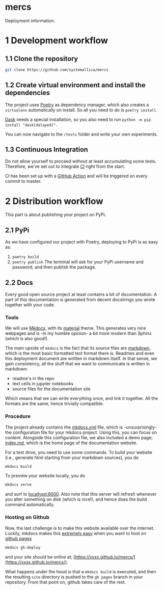 # mercs

Deployment information.

1 Development workflow
=======================

1.1 Clone the repository
-----------------

```bash
git clone https://github.com/systemallica/mercs
```

1.2 Create virtual environment and install the dependencies
----------------------

The project uses [Poetry](https://python-poetry.org) as dependency manager, which also creates a `virtualenv` automatically on install. So all you need to do is `poetry install`. 

[Dask](https://dask.org) needs a special installation, so you also need to run `python -m pip install "dask[delayed]"`.

You can now navigate to the `/tests` folder and write your own experiments.

1.3 Continuous Integration
---------------

Do not allow yourself to proceed without at least accumulating some tests. Therefore, we've set out to integrate [CI](https://en.wikipedia.org/wiki/Continuous_integration) right from the start.

CI has been set up with a [GitHub Action](https://github.com/features/actions) and will be triggered on every commit to master.

2 Distribution workflow
========================

This part is about publishing your project on PyPi.

2.1 PyPi
--------

As we have configured our project with Poetry, deploying to PyPi is as easy as:
1. `poetry build`
2. `poetry publish`
The terminal will ask for your PyPi username and password, and then publish the package.

2.2 Docs
--------
Every good open source project at least contains a bit of documentation. A part of this documentation is generated from decent docstrings you wrote together with your code.

### Tools

We will use [Mkdocs](https://www.mkdocs.org/), with its [material](https://squidfunk.github.io/mkdocs-material/) theme. This generates very nice webpages and is -in my humble opinion- a bit more modern than Sphinx (which is also good!).

The main upside of `mkdocs` is the fact that its source files are [markdown](https://en.wikipedia.org/wiki/Markdown), which is the most basic formatted text format there is. Readmes and even this deployment document are written in markdown itself. In that sense, we gain consistency, all the stuff that we want to communicate is written in markdown: 

- readme's in the repo
- text cells in jupyter notebooks
- source files for the documentation site

Which means that we can write everything once, and link it together. All the formats are the same, hence trivially compatible.

### Procedure

The project already contains the [mkdocs.yml](mkdocs.yml) file, which is -unsurprisingly- the configuration file for your mkdocs project. Using this, you can focus on content. Alongside this configuration file, we also included a demo page; [index.md](./docs/index.md), which is the home page of the documentation website. 

For a test drive, you need to use some commands. To build your website (i.e., generate html starting from your markdown sources), you do

```bash
mkdocs build
```

To preview your website locally, you do

```bash
mkdocs serve
```

and surf to [localhost:8000](http://localhost:8000). Also note that this server will refresh whenever you alter something on disk (which is nice!), and hence does the build command automatically.

### Hosting on Github

Now, the last challenge is to make this website available over the internet. Luckily, mkdocs makes this [extremely easy](https://www.mkdocs.org/user-guide/deploying-your-docs/) when you want to host on [github pages](https://pages.github.com/)

```bash
mkdocs gh-deploy
```

and your site should be online at; [https://xxxx.github.io/mercs/](https://xxxx.github.io/mercs/). 

What happens under the hood is that a `mkdocs build` is executed, and then the resulting `site` directory is pushed to the `gh pages` branch in your repository. From that point on, github takes care of the rest.